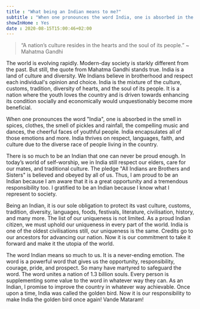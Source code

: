 ```yaml
---
title : "What being an Indian means to me?"
subtitle : "When one pronounces the word India, one is absorbed in the smell in spices, clothes, the smell of pickles and rainfall, the compelling music and dances, the cheerful faces of youthful people."
showInHome : Yes 
date : 2020-08-15T15:00:46+02:00
---
```


> “A nation’s culture resides in the hearts and the soul of its people.” ~ Mahatma Gandhi 

The world is evolving rapidly. Modern-day society is starkly different from the past. But still, the quote from Mahatma Gandhi stands true. India is a land of culture and diversity. We Indians believe in brotherhood and respect each individual's opinion and choice. India is the mixture of the culture, customs, tradition, diversity of hearts, and the soul of its people. It is a nation where the youth loves the country and is driven towards enhancing its condition socially and economically would unquestionably become more beneficial. 

When one pronounces the word "India", one is absorbed in the smell in spices, clothes, the smell of pickles and rainfall, the compelling music and dances, the cheerful faces of youthful people. India encapsulates all of those emotions and more. India thrives on respect, languages, faith, and culture due to the diverse race of people living in the country. 

There is so much to be an Indian that one can never be proud enough. In today’s world of self-worship, we in India still respect our elders, care for our mates, and traditional culture. The pledge "All Indians are Brothers and Sisters" is believed and obeyed by all of us. Thus, I am proud to be an Indian because I am aware that it is a great opportunity and a tremendous responsibility too. I gratified to be an Indian because I know what I represent to society. 

Being an Indian, it is our sole obligation to protect its vast culture, customs, tradition, diversity, languages, foods, festivals, literature, civilisation, history, and many more. The list of our uniqueness is not limited. As a proud Indian citizen, we must uphold our uniqueness in every part of the world. India is one of the oldest civilisations still, our uniqueness is the same. Credits go to our ancestors for advancing our nation. Now it is our commitment to take it forward and make it the utopia of the world. 

The word Indian means so much to us. It is a never-ending emotion. The word is a powerful word that gives us the opportunity, responsibility, courage, pride, and prospect. So many have martyred to safeguard the word. The word unites a nation of 1.3 billion souls. Every person is supplementing some value to the word in whatever way they can. As an Indian, I promise to improve the country in whatever way achievable. Once upon a time, India was called the golden bird. Now it is our responsibility to make India the golden bird once again! Vande Mataram!
